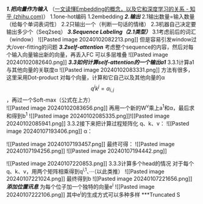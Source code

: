 ***1.把向量作为输入***
（[一文读懂Embedding的概念，以及它和深度学习的关系 - 知乎 (zhihu.com)](https://zhuanlan.zhihu.com/p/164502624)）
1.1one-hot编码
1.2embedding
***2.输出***
2.1输出数量=输入数量（给每个单词表词性）
2.2只输出一个（判断一句话的情绪）
2.3机器自己决定要输出多少个（Seq2seq）
***3.Sequence Labeling（2.1类型）***
3.1考虑前后的词汇（window）
![[Pasted image 20240102082213.png]]
但是容易引发window过大/over-fitting的问题
***3.2self-attention***
考虑整个sequence的内容，然后对每个输入向量输出新的向量，再丢入FC
可以多层堆叠
![[Pasted image 20240102082640.png]]
***3.3如何计算self-attention的一个输出a1***
3.3.1计算a1与其他向量的关联度α
![[Pasted image 20240102083331.png]]
方法有很多，这里采用Dot-product
对每个向量，计算和它自己以及其他向量的α$$q^{i}k^{j}=\alpha _{i,j}$$，再过一个Soft-max（公式在上方）                                            
![[Pasted image 20240102083656.png]]
再用一个新的W<sup>v</sup>乘上a<sup>1</sup>和α，最后求和得到b<sup>1</sup>
![[Pasted image 20240102085335.png]]![[Pasted image 20240102085941.png]]
3.3.2接下来把计算过程矩阵化
q、k、v：
![[Pasted image 20240107193406.png]]
α：

![[Pasted image 20240107193457.png]]
最终可得：
![[Pasted image 20240107194256.png]]
![[Pasted image 20240107194442.png]]

![[Pasted image 20240107220853.png]]
3.3.3计算多个head的情况
对于每个q、k、v，用两个矩阵相乘得到q<sup>i,1</sup>、···（以此类推）
![[Pasted image 20240107221024.png]]
最终得到b
![[Pasted image 20240107221656.png]]
***添加位置讯息***
为每个位子加一个独特的向量e<sup>i</sup>
![[Pasted image 20240107222106.png]]
其中e<sup>i</sup>的生成方式可以多种多样
***Truncated S